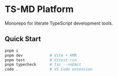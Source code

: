 # TS-MD Platform

Monorepo for literate TypeScript development tools.

## Quick Start

```bash
pnpm i
pnpm dev            # Vite + HMR
pnpm test           # Vitest run
pnpm typecheck      # tsc --noEmit
code .              # VS Code extension
```
